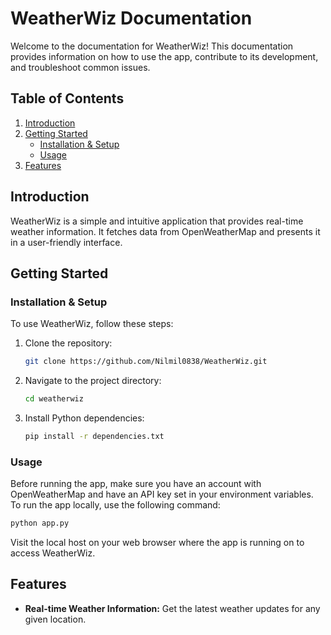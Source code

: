 # WeatherWiz Documentation

Welcome to the documentation for WeatherWiz! This documentation provides information on how to use the app, contribute to its development, and troubleshoot common issues.

## Table of Contents

1. [Introduction](#introduction)
2. [Getting Started](#getting-started)
   - [Installation & Setup](#installation--setup)
   - [Usage](#usage)
3. [Features](#features)

## Introduction

WeatherWiz is a simple and intuitive application that provides real-time weather information. It fetches data from OpenWeatherMap and presents it in a user-friendly interface.

## Getting Started

### Installation & Setup

To use WeatherWiz, follow these steps:
1. Clone the repository:

   ```bash
   git clone https://github.com/Nilmil0838/WeatherWiz.git
   ```
2. Navigate to the project directory:
   ```bash
   cd weatherwiz
   ```
3. Install Python dependencies:
   ```bash
   pip install -r dependencies.txt
   ```

### Usage
Before running the app, make sure you have an account with OpenWeatherMap and have an API key set in your environment variables.
To run the app locally, use the following command:
```bash
python app.py
```
Visit the local host on your web browser where the app is running on to access WeatherWiz.

## Features
- **Real-time Weather Information:** Get the latest weather updates for any given location.
